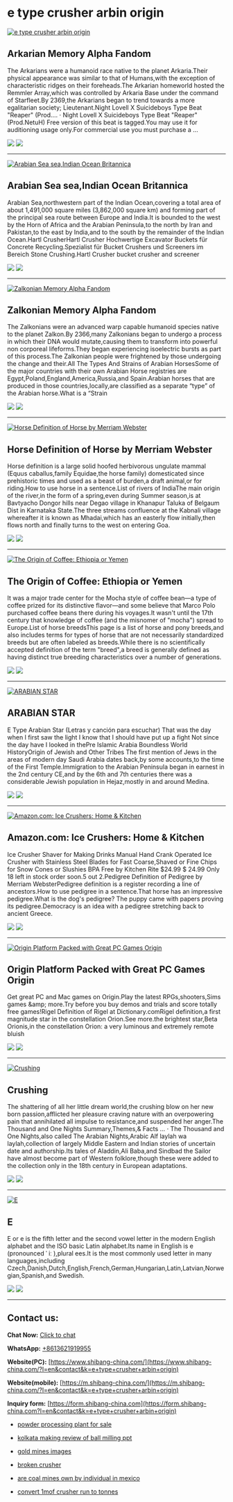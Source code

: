 # e type crusher arbin origin

<a href="https://swt.shibang-china.com/?l=en&img&k=e+type+crusher+arbin+origin" target="_blank">![e type crusher arbin origin](http://static.shibang-china.com/all-800x300/1507.jpg)</a>

## Arkarian Memory Alpha Fandom
The Arkarians were a humanoid race native to the planet Arkaria.Their physical appearance was similar to that of Humans,with the exception of characteristic ridges on their foreheads.The Arkarian homeworld hosted the Remmler Array,which was controlled by Arkaria Base under the command of Starfleet.By 2369,the Arkarians began to trend towards a more egalitarian society; Lieutenant.Night Lovell X Suicideboys Type Beat &quot;Reaper&quot; (Prod.…&nbsp;&#0183;&#32;Night Lovell X Suicideboys Type Beat &quot;Reaper&quot; (Prod.NetuH) Free version of this beat is tagged.You may use it for auditioning usage only.For commercial use you must purchase a …


<a href="https://whatsapp.shibangsoft.com/WhatsApp.php" target="_blank" title="WhatsApp">![](http://static.shibang-china.com/icon/whatsapp.png)</a> <a href="https://swt.shibang-china.com/?l=en&icon&k=e+type+crusher+arbin+origin" target="_blank">![](http://static.shibang-china.com/icon/chat-en.png)</a>

---

<a href="https://swt.shibang-china.com/?l=en&img&k=e+type+crusher+arbin+origin" target="_blank">![Arabian Sea sea,Indian Ocean Britannica](http://static.shibang-china.com/all-800x300/483.jpg)</a>

## Arabian Sea sea,Indian Ocean Britannica
Arabian Sea,northwestern part of the Indian Ocean,covering a total area of about 1,491,000 square miles (3,862,000 square km) and forming part of the principal sea route between Europe and India.It is bounded to the west by the Horn of Africa and the Arabian Peninsula,to the north by Iran and Pakistan,to the east by India,and to the south by the remainder of the Indian Ocean.Hartl CrusherHartl Crusher Hochwertige Excavator Buckets f&#252;r Concrete Recycling.Spezialist f&#252;r Bucket Crushers und Screeners im Bereich Stone Crushing.Hartl Crusher bucket crusher and screener


<a href="https://whatsapp.shibangsoft.com/WhatsApp.php" target="_blank" title="WhatsApp">![](http://static.shibang-china.com/icon/whatsapp.png)</a> <a href="https://swt.shibang-china.com/?l=en&icon&k=e+type+crusher+arbin+origin" target="_blank">![](http://static.shibang-china.com/icon/chat-en.png)</a>

---

<a href="https://swt.shibang-china.com/?l=en&img&k=e+type+crusher+arbin+origin" target="_blank">![Zalkonian Memory Alpha Fandom](http://static.shibang-china.com/all-800x300/644.jpg)</a>

## Zalkonian Memory Alpha Fandom
The Zalkonians were an advanced warp capable humanoid species native to the planet Zalkon.By 2366,many Zalkonians began to undergo a process in which their DNA would mutate,causing them to transform into powerful non corporeal lifeforms.They began experiencing isoelectric bursts as part of this process.The Zalkonian people were frightened by those undergoing the change and their.All The Types And Strains of Arabian HorsesSome of the major countries with their own Arabian Horse registries are Egypt,Poland,England,America,Russia,and Spain.Arabian horses that are produced in those countries,locally,are classified as a separate “type” of the Arabian horse.What is a “Strain


<a href="https://whatsapp.shibangsoft.com/WhatsApp.php" target="_blank" title="WhatsApp">![](http://static.shibang-china.com/icon/whatsapp.png)</a> <a href="https://swt.shibang-china.com/?l=en&icon&k=e+type+crusher+arbin+origin" target="_blank">![](http://static.shibang-china.com/icon/chat-en.png)</a>

---

<a href="https://swt.shibang-china.com/?l=en&img&k=e+type+crusher+arbin+origin" target="_blank">![Horse Definition of Horse by Merriam Webster](http://static.shibang-china.com/all-800x300/769.jpg)</a>

## Horse Definition of Horse by Merriam Webster
Horse definition is a large solid hoofed herbivorous ungulate mammal (Equus caballus,family Equidae,the horse family) domesticated since prehistoric times and used as a beast of burden,a draft animal,or for riding.How to use horse in a sentence.List of rivers of IndiaThe main origin of the river,in the form of a spring,even during Summer season,is at Bavtyacho Dongor hills near Degao village in Khanapur Taluka of Belgaum Dist in Karnataka State.The three streams confluence at the Kabnali village whereafter it is known as Mhadai,which has an easterly flow initially,then flows north and finally turns to the west on entering Goa.


<a href="https://whatsapp.shibangsoft.com/WhatsApp.php" target="_blank" title="WhatsApp">![](http://static.shibang-china.com/icon/whatsapp.png)</a> <a href="https://swt.shibang-china.com/?l=en&icon&k=e+type+crusher+arbin+origin" target="_blank">![](http://static.shibang-china.com/icon/chat-en.png)</a>

---

<a href="https://swt.shibang-china.com/?l=en&img&k=e+type+crusher+arbin+origin" target="_blank">![The Origin of Coffee: Ethiopia or Yemen](http://static.shibang-china.com/all-800x300/1046.jpg)</a>

## The Origin of Coffee: Ethiopia or Yemen
It was a major trade center for the Mocha style of coffee bean—a type of coffee prized for its distinctive flavor—and some believe that Marco Polo purchased coffee beans there during his voyages.It wasn't until the 17th century that knowledge of coffee (and the misnomer of &quot;mocha&quot;) spread to Europe.List of horse breedsThis page is a list of horse and pony breeds,and also includes terms for types of horse that are not necessarily standardized breeds but are often labeled as breeds.While there is no scientifically accepted definition of the term &quot;breed&quot;,a breed is generally defined as having distinct true breeding characteristics over a number of generations.


<a href="https://whatsapp.shibangsoft.com/WhatsApp.php" target="_blank" title="WhatsApp">![](http://static.shibang-china.com/icon/whatsapp.png)</a> <a href="https://swt.shibang-china.com/?l=en&icon&k=e+type+crusher+arbin+origin" target="_blank">![](http://static.shibang-china.com/icon/chat-en.png)</a>

---

<a href="https://swt.shibang-china.com/?l=en&img&k=e+type+crusher+arbin+origin" target="_blank">![ARABIAN STAR](http://static.shibang-china.com/all-800x300/798.jpg)</a>

## ARABIAN STAR
E Type Arabian Star (Letras y canci&#243;n para escuchar) That was the day when I first saw the light I know that I should have put up a fight Not since the day have I looked in thePre Islamic Arabia Boundless World HistoryOrigin of Jewish and Other Tribes The first mention of Jews in the areas of modern day Saudi Arabia dates back,by some accounts,to the time of the First Temple.Immigration to the Arabian Peninsula began in earnest in the 2nd century CE,and by the 6th and 7th centuries there was a considerable Jewish population in Hejaz,mostly in and around Medina.


<a href="https://whatsapp.shibangsoft.com/WhatsApp.php" target="_blank" title="WhatsApp">![](http://static.shibang-china.com/icon/whatsapp.png)</a> <a href="https://swt.shibang-china.com/?l=en&icon&k=e+type+crusher+arbin+origin" target="_blank">![](http://static.shibang-china.com/icon/chat-en.png)</a>

---

<a href="https://swt.shibang-china.com/?l=en&img&k=e+type+crusher+arbin+origin" target="_blank">![Amazon.com: Ice Crushers: Home &amp; Kitchen](http://static.shibang-china.com/all-800x300/531.jpg)</a>

## Amazon.com: Ice Crushers: Home &amp; Kitchen
Ice Crusher Shaver for Making Drinks Manual Hand Crank Operated Ice Crusher with Stainless Steel Blades for Fast Coarse,Shaved or Fine Chips for Snow Cones or Slushies BPA Free by Kitchen Rite $24.99 $ 24.99 Only 18 left in stock order soon.5 out 2.Pedigree Definition of Pedigree by Merriam WebsterPedigree definition is a register recording a line of ancestors.How to use pedigree in a sentence.That horse has an impressive pedigree.What is the dog's pedigree? The puppy came with papers proving its pedigree.Democracy is an idea with a pedigree stretching back to ancient Greece.


<a href="https://whatsapp.shibangsoft.com/WhatsApp.php" target="_blank" title="WhatsApp">![](http://static.shibang-china.com/icon/whatsapp.png)</a> <a href="https://swt.shibang-china.com/?l=en&icon&k=e+type+crusher+arbin+origin" target="_blank">![](http://static.shibang-china.com/icon/chat-en.png)</a>

---

<a href="https://swt.shibang-china.com/?l=en&img&k=e+type+crusher+arbin+origin" target="_blank">![Origin Platform Packed with Great PC Games Origin](http://static.shibang-china.com/all-800x300/325.jpg)</a>

## Origin Platform Packed with Great PC Games Origin
Get great PC and Mac games on Origin.Play the latest RPGs,shooters,Sims games &amp;amp; more.Try before you buy demos and trials and score totally free games!Rigel Definition of Rigel at Dictionary.comRigel definition,a first magnitude star in the constellation Orion.See more.the brightest star,Beta Orionis,in the constellation Orion: a very luminous and extremely remote bluish


<a href="https://whatsapp.shibangsoft.com/WhatsApp.php" target="_blank" title="WhatsApp">![](http://static.shibang-china.com/icon/whatsapp.png)</a> <a href="https://swt.shibang-china.com/?l=en&icon&k=e+type+crusher+arbin+origin" target="_blank">![](http://static.shibang-china.com/icon/chat-en.png)</a>

---

<a href="https://swt.shibang-china.com/?l=en&img&k=e+type+crusher+arbin+origin" target="_blank">![Crushing](http://static.shibang-china.com/all-800x300/518.jpg)</a>

## Crushing
The shattering of all her little dream world,the crushing blow on her new born passion,afflicted her pleasure craving nature with an overpowering pain that annihilated all impulse to resistance,and suspended her anger.The Thousand and One Nights Summary,Themes,&amp; Facts …&nbsp;&#0183;&#32;The Thousand and One Nights,also called The Arabian Nights,Arabic Alf laylah wa laylah,collection of largely Middle Eastern and Indian stories of uncertain date and authorship.Its tales of Aladdin,Ali Baba,and Sindbad the Sailor have almost become part of Western folklore,though these were added to the collection only in the 18th century in European adaptations.


<a href="https://whatsapp.shibangsoft.com/WhatsApp.php" target="_blank" title="WhatsApp">![](http://static.shibang-china.com/icon/whatsapp.png)</a> <a href="https://swt.shibang-china.com/?l=en&icon&k=e+type+crusher+arbin+origin" target="_blank">![](http://static.shibang-china.com/icon/chat-en.png)</a>

---

<a href="https://swt.shibang-china.com/?l=en&img&k=e+type+crusher+arbin+origin" target="_blank">![E](http://static.shibang-china.com/all-800x300/104.jpg)</a>

## E
E or e is the fifth letter and the second vowel letter in the modern English alphabet and the ISO basic Latin alphabet.Its name in English is e (pronounced ˈ iː ),plural ees.It is the most commonly used letter in many languages,including Czech,Danish,Dutch,English,French,German,Hungarian,Latin,Latvian,Norwegian,Spanish,and Swedish.

<a href="https://whatsapp.shibangsoft.com/WhatsApp.php" target="_blank" title="WhatsApp">![](http://static.shibang-china.com/icon/whatsapp.png)</a> <a href="https://swt.shibang-china.com/?l=en&icon&k=e+type+crusher+arbin+origin" target="_blank">![](http://static.shibang-china.com/icon/chat-en.png)</a>

---
## Contact us:

**Chat Now:** [Click to chat](https://swt.shibang-china.com?l=en&contact&k=e+type+crusher+arbin+origin)

**WhatsApp:**  [+8613621919955](https://whatsapp.shibangsoft.com/WhatsApp.php)

**Website(PC):** [https://www.shibang-china.com/](https://www.shibang-china.com/?l=en&contact&k=e+type+crusher+arbin+origin)

**Website(mobile):** [https://m.shibang-china.com/](https://m.shibang-china.com/?l=en&contact&k=e+type+crusher+arbin+origin)

**Inquiry form:** [https://form.shibang-china.com](https://form.shibang-china.com?l=en&contact&k=e+type+crusher+arbin+origin)

* [powder processing plant for sale](../151/powder%20processing%20plant%20for%20sale.md)

* [kolkata making review of ball milling ppt](../151/kolkata%20making%20review%20of%20ball%20milling%20ppt.md)

* [gold mines images](../159/gold%20mines%20images.md)

* [broken crusher](../157/broken%20crusher.md)

* [are coal mines own by individual in mexico](../155/are%20coal%20mines%20own%20by%20individual%20in%20mexico.md)

* [convert 1mof crusher run to tonnes](../159/convert%201mof%20crusher%20run%20to%20tonnes.md)